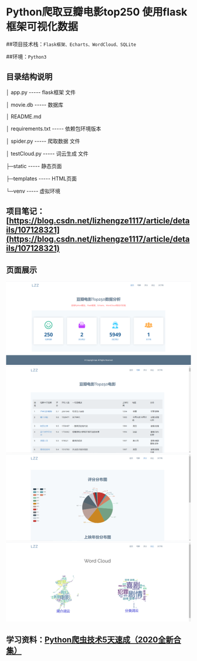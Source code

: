 # Python爬取豆瓣电影top250 使用flask框架可视化数据

##项目技术栈：`Flask框架、Echarts、WordCloud、SQLite`

##环境：`Python3`

## 目录结构说明




│  app.py				----- flask框架 文件

│  movie.db				----- 数据库

│  README.md

│  requirements.txt		----- 依赖包环境版本

│  spider.py			----- 爬取数据 文件

│  testCloud.py			----- 词云生成 文件

├─static				----- 静态页面

├─templates				----- HTML页面

└─venv					----- 虚拟环境


## 项目笔记：[https://blog.csdn.net/lizhengze1117/article/details/107128321](https://blog.csdn.net/lizhengze1117/article/details/107128321)

## 页面展示
![index](./static/assets/img/page/index.png)
![movie](./static/assets/img/page/movie.png)
![score](./static/assets/img/page/score.png)
![wordcloud](./static/assets/img/page/wordcloud.png)


## 学习资料：[Python爬虫技术5天速成（2020全新合集）](https://www.bilibili.com/video/BV12E411A7ZQ)

